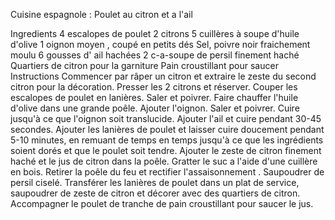Cuisine espagnole : Poulet au citron et a l'ail

Ingredients
4 escalopes de poulet
2 citrons
5 cuillères à soupe d'huile d'olive
1 oignon moyen , coupé en petits dés
Sel, poivre noir fraichement moulu
6 gousses d' ail hachées
2 c-a-soupe de persil finement haché
Quartiers de citron pour la garniture
Pain croustillant pour saucer
Instructions
Commencer par râper un citron et extraire le zeste du second citron pour la décoration.
Presser les 2 citrons et réserver.
Couper les escalopes de poulet en lanières. Saler et poivrer.
Faire chauffer l'huile d'olive dans une grande poêle.
Ajouter l'oignon. Saler et poivrer. Cuire jusqu'à ce que l'oignon soit translucide. Ajouter l'ail et cuire pendant 30-45 secondes.
Ajouter les lanières de poulet et laisser cuire doucement pendant 5-10 minutes, en remuant de temps en temps jusqu'à ce que les ingrédients soient dorés et que le poulet soit tendre.
Ajouter le zeste de citron finement haché et le jus de citron dans la poêle. Gratter le suc a l'aide d'une cuillère en bois.
Retirer la poêle du feu et rectifier l'assaisonnement .
Saupoudrer de persil ciselé.
Transférer les lanières de poulet dans un plat de service, saupoudrer de zeste de citron et décorer avec des quartiers de citron.
Accompagner le poulet de tranche de pain croustillant pour saucer le jus.
